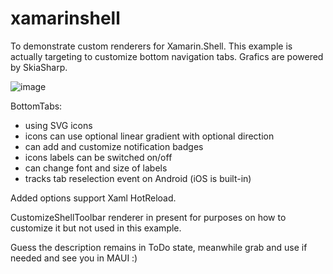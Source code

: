 ﻿# xamarinshell

To demonstrate custom renderers for Xamarin.Shell. 
This example is actually targeting to customize bottom navigation tabs. 
Grafics are powered by SkiaSharp.

 ![image](https://user-images.githubusercontent.com/25801194/196616964-d7092708-fa93-4c23-80b2-fc9a14349841.png)

BottomTabs:

- using SVG icons
- icons can use optional linear gradient with optional direction
- can add and customize notification badges
- icons labels can be switched on/off
- can change font and size of labels
- tracks tab reselection event on Android (iOS is built-in)

Added options support Xaml HotReload. 

CustomizeShellToolbar renderer in present for purposes on how to customize it but not used in this example.

Guess the description remains in ToDo state, meanwhile grab and use if needed and see you in MAUI :)

